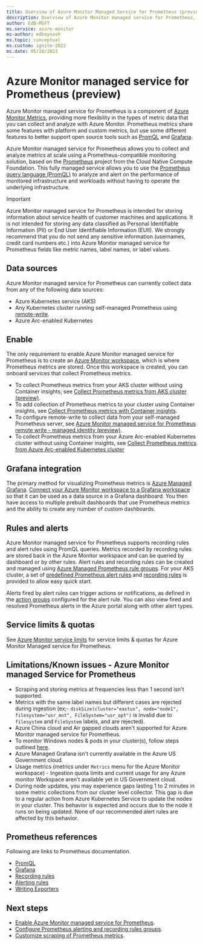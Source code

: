 ```yaml
---
title: Overview of Azure Monitor Managed Service for Prometheus (preview)
description: Overview of Azure Monitor managed service for Prometheus, which provides a Prometheus-compatible interface for storing and retrieving metric data.
author: EdB-MSFT
ms.service: azure-monitor
ms-author: edbaynash
ms.topic: conceptual
ms.custom: ignite-2022
ms.date: 05/10/2023
---
```


# Azure Monitor managed service for Prometheus (preview)

Azure Monitor managed service for Prometheus is a component of [Azure Monitor Metrics](data-platform-metrics.md), providing more flexibility in the types of metric data that you can collect and analyze with Azure Monitor. Prometheus metrics share some features with platform and custom metrics, but use some different features to better support open source tools such as [PromQL](https://aka.ms/azureprometheus-promio-promql) and [Grafana](../../managed-grafana/overview.md).

Azure Monitor managed service for Prometheus allows you to collect and analyze metrics at scale using a Prometheus-compatible monitoring solution, based on the [Prometheus](https://aka.ms/azureprometheus-promio) project from the Cloud Native Compute Foundation. This fully managed service allows you to use the [Prometheus query language (PromQL)](https://aka.ms/azureprometheus-promio-promql) to analyze and alert on the performance of monitored infrastructure and workloads without having to operate the underlying infrastructure.

> [!IMPORTANT] 
> Azure Monitor managed service for Prometheus is intended for storing information about service health of customer machines and applications. It is not intended for storing any data classified as Personal Identifiable Information (PII) or End User Identifiable Information (EUII). We strongly recommend that you do not send any sensitive information (usernames, credit card numbers etc.) into Azure Monitor managed service for Prometheus fields like metric names, label names, or label values.

## Data sources
Azure Monitor managed service for Prometheus can currently collect data from any of the following data sources:

- Azure Kubernetes service (AKS)
- Any Kubernetes cluster running self-managed Prometheus using [remote-write](https://aka.ms/azureprometheus-promio-prw).
- Azure Arc-enabled Kubernetes 

## Enable
The only requirement to enable Azure Monitor managed service for Prometheus is to create an [Azure Monitor workspace](azure-monitor-workspace-overview.md), which is where Prometheus metrics are stored. Once this workspace is created, you can onboard services that collect Prometheus metrics.

- To collect Prometheus metrics from your AKS cluster without using Container insights, see [Collect Prometheus metrics from AKS cluster (preview)](prometheus-metrics-enable.md).
- To add collection of Prometheus metrics to your cluster using Container insights, see [Collect Prometheus metrics with Container insights](../containers/container-insights-prometheus.md#send-data-to-azure-monitor-managed-service-for-prometheus).
- To configure remote-write to collect data from your self-managed Prometheus server, see [Azure Monitor managed service for Prometheus remote write - managed identity (preview)](prometheus-remote-write-managed-identity.md).
- To collect Prometheus metrics from your Azure Arc-enabled Kubernetes cluster without using Container insights, see [Collect Prometheus metrics from Azure Arc-enabled Kubernetes cluster](./prometheus-metrics-from-arc-enabled-cluster.md)

## Grafana integration
The primary method for visualizing Prometheus metrics is [Azure Managed Grafana](../../managed-grafana/overview.md). [Connect your Azure Monitor workspace to a Grafana workspace](./azure-monitor-workspace-manage.md#link-a-grafana-workspace) so that it can be used as a data source in a Grafana dashboard. You then have access to multiple prebuilt dashboards that use Prometheus metrics and the ability to create any number of custom dashboards.

## Rules and alerts
Azure Monitor managed service for Prometheus supports recording rules and alert rules using PromQL queries. Metrics recorded by recording rules are stored back in the Azure Monitor workspace and can be queried by dashboard or by other rules. Alert rules and recording rules can be created and managed using [Azure Managed Prometheus rule groups](prometheus-rule-groups.md). For your AKS cluster, a set of [predefined Prometheus alert rules](../containers/container-insights-metric-alerts.md) and [recording rules](./prometheus-metrics-scrape-default.md#recording-rules) is provided to allow easy quick start.

Alerts fired by alert rules can trigger actions or notifications, as defined in the [action groups](../alerts/action-groups.md) configured for the alert rule. You can also view fired and resolved Prometheus alerts in the Azure portal along with other alert types. 

## Service limits & quotas

See [Azure Monitor service limits](../service-limits.md#prometheus-metrics) for service limits & quotas for Azure Monitor Managed service for Prometheus.

## Limitations/Known issues - Azure Monitor managed Service for Prometheus

- Scraping and storing metrics at frequencies less than 1 second isn't supported.
- Metrics with the same label names but different cases are rejected during ingestion (ex;- `diskSize(cluster="eastus", node="node1", filesystem="usr_mnt", FileSystem="usr_opt")` is invalid due to `filesystem` and `FileSystem` labels, and are rejected).
- Azure China cloud and Air gapped clouds aren't supported for Azure Monitor managed service for Prometheus.
- To monitor Windows nodes & pods in your cluster(s), follow steps outlined [here](./prometheus-metrics-enable.md#enable-windows-metrics-collection).
- Azure Managed Grafana isn't currently available in the Azure US Government cloud.
- Usage metrics (metrics under `Metrics` menu for the Azure Monitor workspace) - Ingestion quota limits and current usage for any Azure monitor Workspace aren't available yet in US Government cloud.
- During node updates, you may experience gaps lasting 1 to 2 minutes in some metric collections from our cluster level collector. This gap is due to a regular action from Azure Kubernetes Service to update the nodes in your cluster. This behavior is expected and occurs due to the node it runs on being updated. None of our recommended alert rules are affected by this behavior. 

## Prometheus references
Following are links to Prometheus documentation.

- [PromQL](https://aka.ms/azureprometheus-promio-promql)
- [Grafana](https://aka.ms/azureprometheus-promio-grafana)
- [Recording rules](https://aka.ms/azureprometheus-promio-recrules)
- [Alerting rules](https://aka.ms/azureprometheus-promio-alertrules)
- [Writing Exporters](https://aka.ms/azureprometheus-promio-exporters)


## Next steps

- [Enable Azure Monitor managed service for Prometheus](prometheus-metrics-enable.md).
- [Configure Prometheus alerting and recording rules groups](prometheus-rule-groups.md).
- [Customize scraping of Prometheus metrics](prometheus-metrics-scrape-configuration.md).
